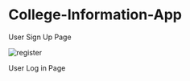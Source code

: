 # College-Information-App

User Sign Up Page

![register](https://user-images.githubusercontent.com/87312638/127765761-21510db1-a657-4608-ab0e-9448102cb69b.png)

User Log in Page

